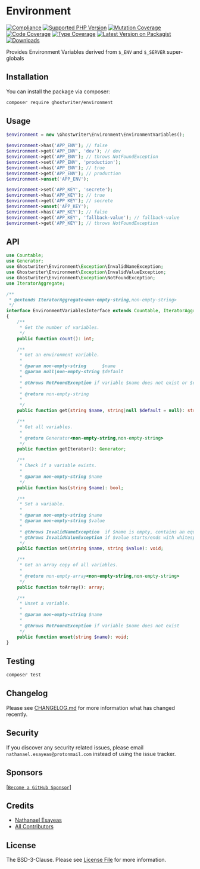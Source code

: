 # Environment

[![Compliance](https://github.com/ghostwriter/environment/actions/workflows/compliance.yml/badge.svg)](https://github.com/ghostwriter/environment/actions/workflows/compliance.yml)
[![Supported PHP Version](https://badgen.net/packagist/php/ghostwriter/environment?color=8892bf)](https://www.php.net/supported-versions)
[![Mutation Coverage](https://img.shields.io/endpoint?style=flat&url=https%3A%2F%2Fbadge-api.stryker-mutator.io%2Fgithub.com%2Fghostwriter%2Fenvironment%2Fmain)](https://dashboard.stryker-mutator.io/reports/github.com/ghostwriter/environment/main)
[![Code Coverage](https://codecov.io/gh/ghostwriter/environment/branch/main/graph/badge.svg)](https://codecov.io/gh/ghostwriter/environment)
[![Type Coverage](https://shepherd.dev/github/ghostwriter/environment/coverage.svg)](https://shepherd.dev/github/ghostwriter/environment)
[![Latest Version on Packagist](https://badgen.net/packagist/v/ghostwriter/environment)](https://packagist.org/packages/ghostwriter/environment)
[![Downloads](https://badgen.net/packagist/dt/ghostwriter/environment?color=blue)](https://packagist.org/packages/ghostwriter/environment)

Provides Environment Variables derived from `$_ENV` and `$_SERVER` super-globals

## Installation

You can install the package via composer:

``` bash
composer require ghostwriter/environment
```

## Usage

```php
$environment = new \Ghostwriter\Environment\EnvironmentVariables();

$environment->has('APP_ENV'); // false
$environment->get('APP_ENV', 'dev'); // dev
$environment->get('APP_ENV'); // throws NotFoundException
$environment->set('APP_ENV', 'production');
$environment->has('APP_ENV'); // true
$environment->get('APP_ENV'); // production
$environment->unset('APP_ENV');

$environment->set('APP_KEY', 'secrete');
$environment->has('APP_KEY'); // true
$environment->get('APP_KEY'); // secrete
$environment->unset('APP_KEY');
$environment->has('APP_KEY'); // false
$environment->get('APP_KEY', 'fallback-value'); // fallback-value
$environment->get('APP_KEY'); // throws NotFoundException
```

## API

```php
use Countable;
use Generator;
use Ghostwriter\Environment\Exception\InvalidNameException;
use Ghostwriter\Environment\Exception\InvalidValueException;
use Ghostwriter\Environment\Exception\NotFoundException;
use IteratorAggregate;

/**
 * @extends IteratorAggregate<non-empty-string,non-empty-string>
 */
interface EnvironmentVariablesInterface extends Countable, IteratorAggregate
{
    /**
     * Get the number of variables.
     */
    public function count(): int;

    /**
     * Get an environment variable.
     *
     * @param non-empty-string      $name
     * @param null|non-empty-string $default
     *
     * @throws NotFoundException if variable $name does not exist or $default is not a string
     *
     * @return non-empty-string
     *
     */
    public function get(string $name, string|null $default = null): string;

    /**
     * Get all variables.
     *
     * @return Generator<non-empty-string,non-empty-string>
     */
    public function getIterator(): Generator;

    /**
     * Check if a variable exists.
     *
     * @param non-empty-string $name
     */
    public function has(string $name): bool;

    /**
     * Set a variable.
     *
     * @param non-empty-string $name
     * @param non-empty-string $value
     *
     * @throws InvalidNameException  if $name is empty, contains an equals sign `=` or the NULL-byte character `\0`
     * @throws InvalidValueException if $value starts/ends with whitespace character or contains the NULL-byte character `\0`
     */
    public function set(string $name, string $value): void;

    /**
     * Get an array copy of all variables.
     *
     * @return non-empty-array<non-empty-string,non-empty-string>
     */
    public function toArray(): array;

    /**
     * Unset a variable.
     *
     * @param non-empty-string $name
     *
     * @throws NotFoundException if variable $name does not exist
     */
    public function unset(string $name): void;
}
```

## Testing

``` bash
composer test
```

## Changelog

Please see [CHANGELOG.md](./CHANGELOG.md) for more information what has changed recently.

## Security

If you discover any security related issues, please email `nathanael.esayeas@protonmail.com` instead of using the issue tracker.

## Sponsors

[[`Become a GitHub Sponsor`](https://github.com/sponsors/ghostwriter)]

## Credits

- [Nathanael Esayeas](https://github.com/ghostwriter)
- [All Contributors](https://github.com/ghostwriter/environment/contributors)

## License

The BSD-3-Clause. Please see [License File](./LICENSE) for more information.
